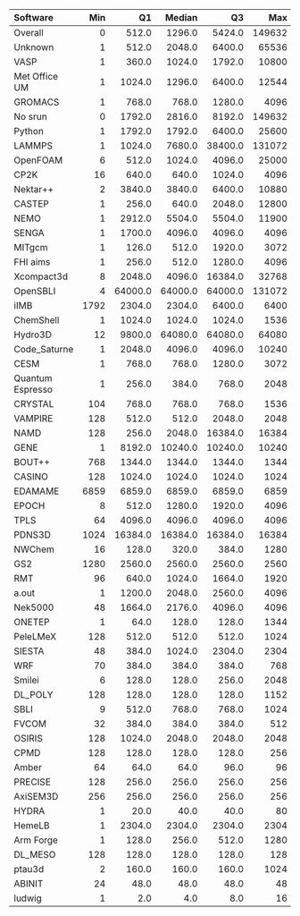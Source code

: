 | Software         |   Min |      Q1 |   Median |      Q3 |    Max |    Jobs |     Nodeh |   PercentUse |   Users |   Projects |
|:-----------------|------:|--------:|---------:|--------:|-------:|--------:|----------:|-------------:|--------:|-----------:|
| Overall          |     0 |   512.0 |   1296.0 |  5424.0 | 149632 | 1150131 | 4190661.9 |        100.0 |    1016 |        131 |
| Unknown          |     1 |   512.0 |   2048.0 |  6400.0 |  65536 |  536503 |  840617.2 |         20.1 |     466 |        100 |
| VASP             |     1 |   360.0 |   1024.0 |  1792.0 |  10800 |   67773 |  773105.5 |         18.4 |     153 |         17 |
| Met Office UM    |     1 |  1024.0 |   1296.0 |  6400.0 |  12544 |   57162 |  372338.0 |          8.9 |      37 |          5 |
| GROMACS          |     1 |   768.0 |    768.0 |  1280.0 |   4096 |   64362 |  285226.2 |          6.8 |     115 |          6 |
| No srun          |     0 |  1792.0 |   2816.0 |  8192.0 | 149632 |  101133 |  279369.8 |          6.7 |     770 |        106 |
| Python           |     1 |  1792.0 |   1792.0 |  6400.0 |  25600 |   74727 |  175271.7 |          4.2 |      64 |         26 |
| LAMMPS           |     1 |  1024.0 |   7680.0 | 38400.0 | 131072 |   48951 |  173831.4 |          4.1 |      45 |         18 |
| OpenFOAM         |     6 |   512.0 |   1024.0 |  4096.0 |  25000 |    3122 |  170854.3 |          4.1 |      49 |         16 |
| CP2K             |    16 |   640.0 |    640.0 |  1024.0 |   4096 |   37690 |  166966.7 |          4.0 |      48 |         11 |
| Nektar++         |     2 |  3840.0 |   3840.0 |  6400.0 |  10880 |     812 |  111427.1 |          2.7 |      14 |          4 |
| CASTEP           |     1 |   256.0 |    640.0 |  2048.0 |  12800 |   10894 |  104648.3 |          2.5 |      46 |          8 |
| NEMO             |     1 |  2912.0 |   5504.0 |  5504.0 |  11900 |    3306 |   73690.1 |          1.8 |      19 |          4 |
| SENGA            |     1 |  1700.0 |   4096.0 |  4096.0 |   4096 |     182 |   55029.3 |          1.3 |       5 |          3 |
| MITgcm           |     1 |   126.0 |    512.0 |  1920.0 |   3072 |   48592 |   54129.0 |          1.3 |      13 |          3 |
| FHI aims         |     1 |   256.0 |    512.0 |  1280.0 |   4096 |   40225 |   52620.7 |          1.3 |      21 |          4 |
| Xcompact3d       |     8 |  2048.0 |   4096.0 | 16384.0 |  32768 |     906 |   51853.0 |          1.2 |       7 |          4 |
| OpenSBLI         |     4 | 64000.0 |  64000.0 | 64000.0 | 131072 |      27 |   40682.4 |          1.0 |       3 |          2 |
| iIMB             |  1792 |  2304.0 |   2304.0 |  6400.0 |   6400 |      93 |   40096.5 |          1.0 |       2 |          2 |
| ChemShell        |     1 |  1024.0 |   1024.0 |  1024.0 |   1536 |    1581 |   35655.0 |          0.9 |      14 |          4 |
| Hydro3D          |    12 |  9800.0 |  64080.0 | 64080.0 |  64080 |     246 |   33180.2 |          0.8 |       4 |          3 |
| Code_Saturne     |     1 |  2048.0 |   4096.0 |  4096.0 |  10240 |     173 |   30144.9 |          0.7 |       7 |          4 |
| CESM             |     1 |   768.0 |    768.0 |  1280.0 |   3072 |     563 |   29531.3 |          0.7 |      10 |          1 |
| Quantum Espresso |     1 |   256.0 |    384.0 |   768.0 |   2048 |   20166 |   29325.5 |          0.7 |      46 |         10 |
| CRYSTAL          |   104 |   768.0 |    768.0 |   768.0 |   1536 |    1011 |   25546.0 |          0.6 |       6 |          4 |
| VAMPIRE          |   128 |   512.0 |    512.0 |  2048.0 |   2048 |    1025 |   23157.4 |          0.6 |       5 |          2 |
| NAMD             |   128 |   256.0 |   2048.0 | 16384.0 |  16384 |    3168 |   21851.8 |          0.5 |       3 |          2 |
| GENE             |     1 |  8192.0 |  10240.0 | 10240.0 |  10240 |     229 |   18115.4 |          0.4 |      13 |          4 |
| BOUT++           |   768 |  1344.0 |   1344.0 |  1344.0 |   1344 |      97 |   16971.4 |          0.4 |       1 |          1 |
| CASINO           |   128 |  1024.0 |   1024.0 |  1024.0 |   1024 |     197 |   14583.4 |          0.3 |       1 |          1 |
| EDAMAME          |  6859 |  6859.0 |   6859.0 |  6859.0 |   6859 |      22 |   14115.5 |          0.3 |       1 |          1 |
| EPOCH            |     8 |   512.0 |   1280.0 |  1920.0 |   4096 |     390 |    8575.7 |          0.2 |       7 |          2 |
| TPLS             |    64 |  4096.0 |   4096.0 |  4096.0 |   4096 |      45 |    8177.9 |          0.2 |       2 |          1 |
| PDNS3D           |  1024 | 16384.0 |  16384.0 | 16384.0 |  16384 |     133 |    7996.9 |          0.2 |       2 |          1 |
| NWChem           |    16 |   128.0 |    320.0 |   384.0 |   1280 |   10885 |    7376.0 |          0.2 |      10 |          5 |
| GS2              |  1280 |  2560.0 |   2560.0 |  2560.0 |   2560 |    5361 |    6805.3 |          0.2 |       2 |          1 |
| RMT              |    96 |   640.0 |   1024.0 |  1664.0 |   1920 |     349 |    6534.9 |          0.2 |       5 |          1 |
| a.out            |     1 |  1200.0 |   2048.0 |  2560.0 |   4096 |     880 |    5367.6 |          0.1 |      25 |         10 |
| Nek5000          |    48 |  1664.0 |   2176.0 |  4096.0 |   4096 |      44 |    4651.9 |          0.1 |       4 |          3 |
| ONETEP           |     1 |    64.0 |    128.0 |   128.0 |   1344 |    2338 |    4591.2 |          0.1 |       5 |          1 |
| PeleLMeX         |   128 |   512.0 |    512.0 |   512.0 |   1024 |      72 |    4579.2 |          0.1 |       3 |          1 |
| SIESTA           |    48 |   384.0 |   1024.0 |  2304.0 |   2304 |     503 |    4296.5 |          0.1 |       3 |          2 |
| WRF              |    70 |   384.0 |    384.0 |   384.0 |    768 |     113 |    3595.6 |          0.1 |       4 |          3 |
| Smilei           |     6 |   128.0 |    128.0 |   256.0 |   2048 |     513 |    1835.4 |          0.0 |       6 |          1 |
| DL_POLY          |   128 |   128.0 |    128.0 |   128.0 |   1152 |     177 |    1010.1 |          0.0 |       2 |          2 |
| SBLI             |     9 |   512.0 |    768.0 |   768.0 |   1024 |     219 |     392.5 |          0.0 |       3 |          3 |
| FVCOM            |    32 |   384.0 |    384.0 |   384.0 |    512 |      51 |     234.3 |          0.0 |       3 |          1 |
| OSIRIS           |   128 |  1024.0 |   2048.0 |  2048.0 |   2048 |       8 |     173.4 |          0.0 |       1 |          1 |
| CPMD             |   128 |   128.0 |    128.0 |   128.0 |    256 |      23 |     136.6 |          0.0 |       1 |          1 |
| Amber            |    64 |    64.0 |     64.0 |    96.0 |     96 |      19 |      99.5 |          0.0 |       1 |          1 |
| PRECISE          |   128 |   256.0 |    256.0 |   256.0 |    256 |      13 |      85.7 |          0.0 |       1 |          1 |
| AxiSEM3D         |   256 |   256.0 |    256.0 |   256.0 |    256 |     123 |      76.4 |          0.0 |       1 |          1 |
| HYDRA            |     1 |    20.0 |     40.0 |    40.0 |     80 |     163 |      71.7 |          0.0 |       6 |          3 |
| HemeLB           |     1 |  2304.0 |   2304.0 |  2304.0 |   2304 |      80 |      18.1 |          0.0 |       2 |          2 |
| Arm Forge        |     1 |   128.0 |    256.0 |   512.0 |   1280 |    1535 |      17.6 |          0.0 |      17 |         12 |
| DL_MESO          |   128 |   128.0 |    128.0 |   128.0 |    128 |       1 |      11.6 |          0.0 |       1 |          1 |
| ptau3d           |     2 |   160.0 |    160.0 |   160.0 |   1024 |     127 |      11.3 |          0.0 |       3 |          2 |
| ABINIT           |    24 |    48.0 |     48.0 |    48.0 |     48 |       6 |       3.3 |          0.0 |       1 |          1 |
| ludwig           |     1 |     2.0 |      4.0 |     8.0 |     16 |    1022 |       1.0 |          0.0 |       2 |          2 |